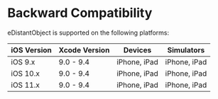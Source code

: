 # Backward Compatibility

eDistantObject is supported on the following platforms:


iOS Version  | Xcode Version | Devices           | Simulators
------------ | ------------- | ------------      | ------------
iOS 9.x      | 9.0 - 9.4     | iPhone, iPad      | iPhone, iPad
iOS 10.x     | 9.0 - 9.4     | iPhone, iPad      | iPhone, iPad
iOS 11.x     | 9.0 - 9.4     | iPhone, iPad      | iPhone, iPad
